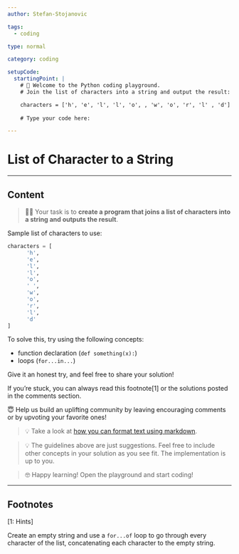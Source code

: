 ```yaml
---
author: Stefan-Stojanovic

tags:
  - coding

type: normal

category: coding

setupCode:
  startingPoint: |
    # 👋 Welcome to the Python coding playground.
    # Join the list of characters into a string and output the result:

    characters = ['h', 'e', 'l', 'l', 'o', , 'w', 'o', 'r', 'l' , 'd']
    
    # Type your code here:

---
```


# List of Character to a String

---

## Content

> 👩‍💻 Your task is to **create a program that joins a list of characters into a string and outputs the result**.

Sample list of characters to use:
```python
characters = [
	  'h', 
	  'e', 
	  'l', 
	  'l', 
	  'o', 
	  ' ', 
	  'w', 
	  'o', 
	  'r', 
	  'l', 
	  'd'
]
```

To solve this, try using the following concepts:
- function declaration (`def something(x):`)
- loops (`for...in...`)

Give it an honest try, and feel free to share your solution!

If you’re stuck, you can always read this footnote[1] or the solutions posted in the comments section.

😇 Help us build an uplifting community by leaving encouraging comments or by upvoting your favorite ones!

> 💡 Take a look at [how you can format text using markdown](https://www.enki.com/glossary/general/markdown-formatting).

> 💡 The guidelines above are just suggestions. Feel free to include other concepts in your solution as you see fit. The implementation is up to you.

> 🤓 Happy learning! Open the playground and start coding!

---

## Footnotes

[1: Hints]

Create an empty string and use a `for...of` loop to go through every character of the list, concatenating each character to the empty string.
